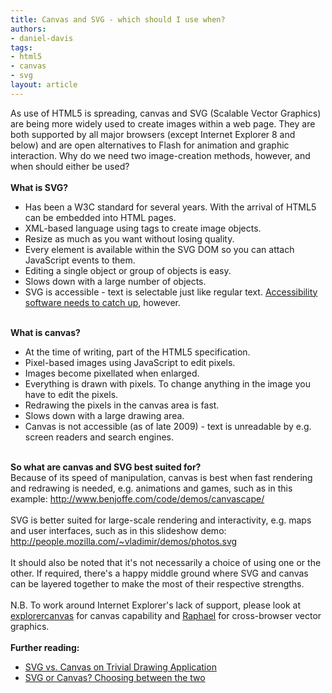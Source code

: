 ```yaml
---
title: Canvas and SVG - which should I use when?
authors:
- daniel-davis
tags:
- html5
- canvas
- svg
layout: article
---
```

As use of HTML5 is spreading, canvas and SVG (Scalable Vector Graphics) are being more widely used to create images within a web page. They are both supported by all major browsers (except Internet Explorer 8 and below) and are open alternatives to Flash for animation and graphic interaction. Why do we need two image-creation methods, however, and when should either be used?<br/><br/><strong>What is SVG?</strong><br/><ul class="bullets"><li>Has been a W3C standard for several years. With the arrival of HTML5 can be embedded into HTML pages.</li><li>XML-based language using tags to create image objects.</li><li>Resize as much as you want without losing quality.</li><li>Every element is available within the SVG DOM so you can attach JavaScript events to them.</li><li>Editing a single object or group of objects is easy.</li><li>Slows down with a large number of objects.</li><li>SVG is accessible - text is selectable just like regular text. <a href="http://www.iheni.com/just-how-accessible-is-svg/" target="_blank">Accessibility software needs to catch up</a>, however.</li></ul><br/><strong>What is canvas?</strong><br/><ul class="bullets"><li>At the time of writing, part of the HTML5 specification.</li><li>Pixel-based images using JavaScript to edit pixels.</li><li>Images become pixellated when enlarged.</li><li>Everything is drawn with pixels. To change anything in the image you have to edit the pixels.</li><li>Redrawing the pixels in the canvas area is fast.</li><li>Slows down with a large drawing area.</li><li>Canvas is not accessible (as of late 2009) - text is unreadable by e.g. screen readers and search engines.</li></ul><br/><strong>So what are canvas and SVG best suited for?</strong><br/>Because of its speed of manipulation, canvas is best when fast rendering and redrawing is needed, e.g. animations and games, such as in this example: <a href="http://www.benjoffe.com/code/demos/canvascape/" target="_blank">http://www.benjoffe.com/code/demos/canvascape/</a><br/><br/>SVG is better suited for large-scale rendering and interactivity, e.g. maps and user interfaces, such as in this slideshow demo: <a href="http://people.mozilla.com/~vladimir/demos/photos.svg" target="_blank">http://people.mozilla.com/~vladimir/demos/photos.svg</a><br/><br/>It should also be noted that it&#39;s not necessarily a choice of using one or the other. If required, there&#39;s a happy middle ground where SVG and canvas can be layered together to make the most of their respective strengths.<br/><br/>N.B. To work around Internet Explorer&#39;s lack of support, please look at <a href="http://code.google.com/p/explorercanvas/" target="_blank">explorercanvas</a> for canvas capability and <a href="http://raphaeljs.com/" target="_blank">Raphael</a> for cross-browser vector graphics.<br/><br/><strong>Further reading:</strong><br/><ul class="bullets"><li><a href="http://svgopen.org/2009/papers/54-SVG_vs_Canvas_on_Trivial_Drawing_Application/" target="_blank">SVG vs. Canvas on Trivial Drawing Application</a></li><li><a href="http://dev.opera.com/articles/view/svg-or-canvas-choosing-between-the-two/" target="_blank">SVG or Canvas? Choosing between the two</a></li></ul>
